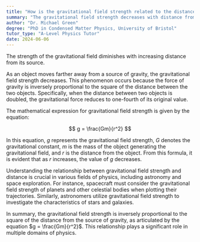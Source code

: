 ```yaml
---
title: "How is the gravitational field strength related to the distance from the source?"
summary: "The gravitational field strength decreases with distance from the source."
author: "Dr. Michael Green"
degree: "PhD in Condensed Matter Physics, University of Bristol"
tutor_type: "A-Level Physics Tutor"
date: 2024-06-06
---
```


The strength of the gravitational field diminishes with increasing distance from its source.

As an object moves farther away from a source of gravity, the gravitational field strength decreases. This phenomenon occurs because the force of gravity is inversely proportional to the square of the distance between the two objects. Specifically, when the distance between two objects is doubled, the gravitational force reduces to one-fourth of its original value.

The mathematical expression for gravitational field strength is given by the equation:

$$
g = \frac{Gm}{r^2}
$$

In this equation, $g$ represents the gravitational field strength, $G$ denotes the gravitational constant, $m$ is the mass of the object generating the gravitational field, and $r$ is the distance from the object. From this formula, it is evident that as $r$ increases, the value of $g$ decreases.

Understanding the relationship between gravitational field strength and distance is crucial in various fields of physics, including astronomy and space exploration. For instance, spacecraft must consider the gravitational field strength of planets and other celestial bodies when plotting their trajectories. Similarly, astronomers utilize gravitational field strength to investigate the characteristics of stars and galaxies.

In summary, the gravitational field strength is inversely proportional to the square of the distance from the source of gravity, as articulated by the equation $g = \frac{Gm}{r^2}$. This relationship plays a significant role in multiple domains of physics.
    